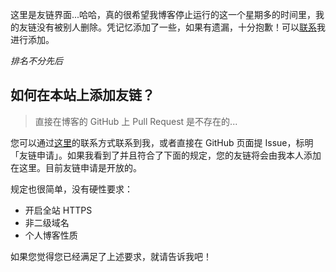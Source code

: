 这里是友链界面...哈哈，真的很希望我博客停止运行的这一个星期多的时间里，我的友链没有被别人删除。凭记忆添加了一些，如果有遗漏，十分抱歉！可以[联系](/contact.html)我进行添加。

*排名不分先后*

<FriendLinks/>

## 如何在本站上添加友链？

> 直接在博客的 GitHub 上 Pull Request 是不存在的...

您可以通过[这里](/contact.html)的联系方式联系到我，或者直接在 GitHub 页面提 Issue，标明「友链申请」。如果我看到了并且符合了下面的规定，您的友链将会由我本人添加在这里。目前友链申请是开放的。

规定也很简单，没有硬性要求：

- 开启全站 HTTPS
- 非二级域名
- 个人博客性质

如果您觉得您已经满足了上述要求，就请告诉我吧！

